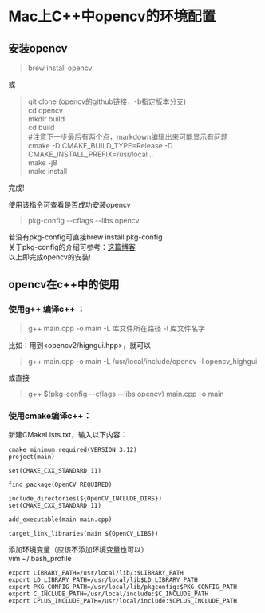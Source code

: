 # Mac上C++中opencv的环境配置
## 安装opencv
> brew install opencv

或  
> git clone (opencv的github链接，-b指定版本分支)  
cd opencv  
mkdir build  
cd build  
#注意下一步最后有两个点，markdown编辑出来可能显示有问题  
cmake -D CMAKE_BUILD_TYPE=Release -D CMAKE_INSTALL_PREFIX=/usr/local ..  
make -j8  
make install  

完成!

使用该指令可查看是否成功安装opencv  
> pkg-config --cflags --libs opencv

若没有pkg-config可直接brew install pkg-config  
关于pkg-config的介绍可参考：[这篇博客](https://blog.csdn.net/newchenxf/article/details/51750239)  
以上即完成opencv的安装!


## opencv在c++中的使用
### 使用g++ 编译c++ ：
> g++ main.cpp -o main -L 库文件所在路径 -l 库文件名字  

比如：用到<opencv2/higngui.hpp>，就可以
> g++ main.cpp -o main -L /usr/local/include/opencv -l opencv_highgui

或直接
> g++ $(pkg-config --cflags --libs opencv) main.cpp -o main

### 使用cmake编译c++：
新建CMakeLists.txt，输入以下内容：

    cmake_minimum_required(VERSION 3.12)
    project(main)

    set(CMAKE_CXX_STANDARD 11)

    find_package(OpenCV REQUIRED)

    include_directories(${OpenCV_INCLUDE_DIRS})
    set(CMAKE_CXX_STANDARD 11)

    add_executable(main main.cpp)

    target_link_libraries(main ${OpenCV_LIBS})



添加环境变量（应该不添加环境变量也可以）  
vim ~/.bash_profile

    export LIBRARY_PATH=/usr/local/lib/:$LIBRARY_PATH
    export LD_LIBRARY_PATH=/usr/local/lib$LD_LIBRARY_PATH
    export PKG_CONFIG_PATH=/usr/local/lib/pkgconfig:$PKG_CONFIG_PATH
    export C_INCLUDE_PATH=/usr/local/include:$C_INCLUDE_PATH
    export CPLUS_INCLUDE_PATH=/usr/local/include:$CPLUS_INCLUDE_PATH